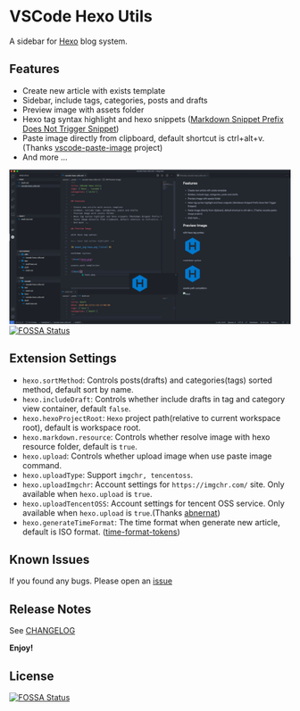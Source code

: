 # VSCode Hexo Utils

A sidebar for [Hexo] blog system.

## Features

- Create new article with exists template
- Sidebar, include tags, categories, posts and drafts
- Preview image with assets folder
- Hexo tag syntax highlight and hexo snippets ([Markdown Snippet Prefix Does Not Trigger Snippet](https://github.com/Microsoft/vscode/issues/28048#issuecomment-306616235))
- Paste image directly from clipboard, default shortcut is ctrl+alt+v. (Thanks [vscode-paste-image] project)
- And more ...

![feature](docs-images/feature.png)
[![FOSSA Status](https://app.fossa.com/api/projects/git%2Bgithub.com%2Fcwxyz007%2Fvscode-hexo-utils.svg?type=shield)](https://app.fossa.com/projects/git%2Bgithub.com%2Fcwxyz007%2Fvscode-hexo-utils?ref=badge_shield)

## Extension Settings

- `hexo.sortMethod`: Controls posts(drafts) and categories(tags) sorted method, default sort by name.
- `hexo.includeDraft`: Controls whether include drafts in tag and category view container, default `false`.
- `hexo.hexoProjectRoot`: `Hexo` project path(relative to current workspace root), default is workspace root.
- `hexo.markdown.resource`: Controls whether resolve image with hexo resource folder, default is `true`.
- `hexo.upload`: Controls whether upload image when use paste image command.
- `hexo.uploadType`: Support `imgchr, tencentoss`.
- `hexo.uploadImgchr`: Account settings for `https://imgchr.com/` site. Only available when `hexo.upload` is `true`.
- `hexo.uploadTencentOSS`: Account settings for tencent OSS service. Only available when `hexo.upload` is `true`.(Thanks [abnernat])
- `hexo.generateTimeFormat`: The time format when generate new article, default is ISO format. ([time-format-tokens])

## Known Issues

If you found any bugs. Please open an [issue](https://github.com/cwxyz007/vscode-hexo-utils/issues/new?assignees=&labels=&template=bug_report.md&title=)

## Release Notes

See [CHANGELOG](CHANGELOG.md)

**Enjoy!**

[hexo]: https://hexo.io
[vscode-paste-image]: https://github.com/mushanshitiancai/vscode-paste-image
[time-format-tokens]: https://day.js.org/docs/en/plugin/custom-parse-format#list-of-all-available-format-tokens
[abnernat]: https://github.com/abnernat


## License
[![FOSSA Status](https://app.fossa.com/api/projects/git%2Bgithub.com%2Fcwxyz007%2Fvscode-hexo-utils.svg?type=large)](https://app.fossa.com/projects/git%2Bgithub.com%2Fcwxyz007%2Fvscode-hexo-utils?ref=badge_large)